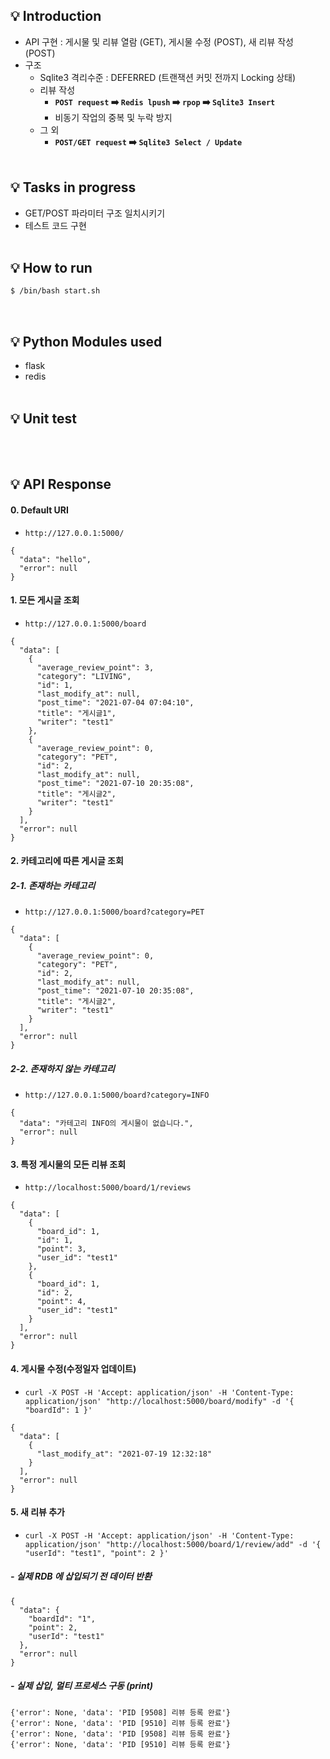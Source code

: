 ## :bulb: Introduction
- API 구현 : 게시물 및 리뷰 열람 (GET), 게시물 수정 (POST), 새 리뷰 작성 (POST)
- 구조 
  - Sqlite3 격리수준 : DEFERRED (트랜잭션 커밋 전까지 Locking 상태)
  - 리뷰 작성
    - <b>`POST request` :arrow_right: `Redis lpush` :arrow_right: `rpop` :arrow_right: `Sqlite3 Insert`</b>
    - 비동기 작업의 중복 및 누락 방지
  - 그 외
    - <b>`POST/GET request` :arrow_right: `Sqlite3 Select / Update`</b>
<br><br>
## :bulb: Tasks in progress
- GET/POST 파라미터 구조 일치시키기
- 테스트 코드 구현
<br><br>
## :bulb: How to run 
```bash
$ /bin/bash start.sh
```
<br>

## :bulb: Python Modules used
  - flask
  - redis
<br><br> 
## :bulb: Unit test
<br><br> 
## :bulb: API Response

#### 0. Default URI
  - `http://127.0.0.1:5000/`
```
{
  "data": "hello", 
  "error": null
}
```
#### 1. 모든 게시글 조회
  - `http://127.0.0.1:5000/board`
```
{
  "data": [
    {
      "average_review_point": 3, 
      "category": "LIVING", 
      "id": 1, 
      "last_modify_at": null, 
      "post_time": "2021-07-04 07:04:10", 
      "title": "게시글1", 
      "writer": "test1"
    }, 
    {
      "average_review_point": 0, 
      "category": "PET", 
      "id": 2, 
      "last_modify_at": null, 
      "post_time": "2021-07-10 20:35:08", 
      "title": "게시글2", 
      "writer": "test1"
    }
  ], 
  "error": null
}
```
#### 2. 카테고리에 따른 게시글 조회
##### 2-1. 존재하는 카테고리
  - `http://127.0.0.1:5000/board?category=PET`
```
{
  "data": [
    {
      "average_review_point": 0, 
      "category": "PET", 
      "id": 2, 
      "last_modify_at": null, 
      "post_time": "2021-07-10 20:35:08", 
      "title": "게시글2", 
      "writer": "test1"
    }
  ], 
  "error": null
}
```
##### 2-2. 존재하지 않는 카테고리
  - `http://127.0.0.1:5000/board?category=INFO`
```
{
  "data": "카테고리 INFO의 게시물이 없습니다.",
  "error": null
}
```
#### 3. 특정 게시물의 모든 리뷰 조회
  - `http://localhost:5000/board/1/reviews`
```
{
  "data": [
    {
      "board_id": 1, 
      "id": 1, 
      "point": 3, 
      "user_id": "test1"
    }, 
    {
      "board_id": 1, 
      "id": 2, 
      "point": 4, 
      "user_id": "test1"
    }
  ], 
  "error": null
}
```

#### 4. 게시물 수정(수정일자 업데이트)
  - `curl -X POST -H 'Accept: application/json' -H 'Content-Type: application/json' "http://localhost:5000/board/modify" -d '{ "boardId": 1 }'`
```
{
  "data": [
    {
      "last_modify_at": "2021-07-19 12:32:18"
    }
  ], 
  "error": null
}
```
#### 5. 새 리뷰 추가 
  - `curl -X POST -H 'Accept: application/json' -H 'Content-Type: application/json' "http://localhost:5000/board/1/review/add" -d '{ "userId": "test1", "point": 2 }'`
##### - 실제 RDB 에 삽입되기 전 데이터 반환
```
{
  "data": {
    "boardId": "1", 
    "point": 2, 
    "userId": "test1"
  }, 
  "error": null
}
```
##### - 실제 삽입, 멀티 프로세스 구동 (print)
```
{'error': None, 'data': 'PID [9508] 리뷰 등록 완료'}
{'error': None, 'data': 'PID [9510] 리뷰 등록 완료'}
{'error': None, 'data': 'PID [9508] 리뷰 등록 완료'}
{'error': None, 'data': 'PID [9510] 리뷰 등록 완료'}
```
